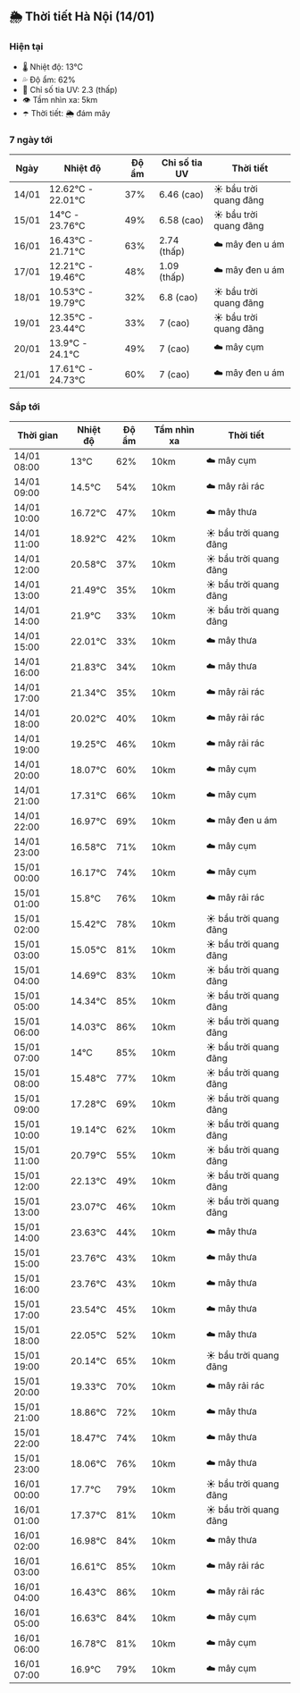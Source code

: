 ## 🌦️ Thời tiết Hà Nội (14/01)

### Hiện tại

- 🌡️ Nhiệt độ: 13℃
- 💦 Độ ẩm: 62%
- 🌟 Chỉ số tia UV: 2.3 (thấp)
- 👁️ Tầm nhìn xa: 5km
- ☂️ Thời tiết: 🌦️ đám mây

### 7 ngày tới

| Ngày | Nhiệt độ | Độ ẩm | Chỉ số tia UV | Thời tiết |
| --- | --- | --- | --- | --- |
| 14/01 | 12.62℃ - 22.01℃ | 37% | 6.46 (cao) | ☀️ bầu trời quang đãng |
| 15/01 | 14℃ - 23.76℃ | 49% | 6.58 (cao) | ☀️ bầu trời quang đãng |
| 16/01 | 16.43℃ - 21.71℃ | 63% | 2.74 (thấp) | ☁️ mây đen u ám |
| 17/01 | 12.21℃ - 19.46℃ | 48% | 1.09 (thấp) | ☁️ mây đen u ám |
| 18/01 | 10.53℃ - 19.79℃ | 32% | 6.8 (cao) | ☀️ bầu trời quang đãng |
| 19/01 | 12.35℃ - 23.44℃ | 33% | 7 (cao) | ☀️ bầu trời quang đãng |
| 20/01 | 13.9℃ - 24.1℃ | 49% | 7 (cao) | ☁️ mây cụm |
| 21/01 | 17.61℃ - 24.73℃ | 60% | 7 (cao) | ☁️ mây đen u ám |

### Sắp tới

| Thời gian | Nhiệt độ | Độ ẩm | Tầm nhìn xa | Thời tiết |
| --- | --- | --- | --- | --- |
| 14/01 08:00 | 13℃ | 62% | 10km | ☁️ mây cụm |
| 14/01 09:00 | 14.5℃ | 54% | 10km | ☁️ mây rải rác |
| 14/01 10:00 | 16.72℃ | 47% | 10km | ☁️ mây thưa |
| 14/01 11:00 | 18.92℃ | 42% | 10km | ☀️ bầu trời quang đãng |
| 14/01 12:00 | 20.58℃ | 37% | 10km | ☀️ bầu trời quang đãng |
| 14/01 13:00 | 21.49℃ | 35% | 10km | ☀️ bầu trời quang đãng |
| 14/01 14:00 | 21.9℃ | 33% | 10km | ☀️ bầu trời quang đãng |
| 14/01 15:00 | 22.01℃ | 33% | 10km | ☁️ mây thưa |
| 14/01 16:00 | 21.83℃ | 34% | 10km | ☁️ mây thưa |
| 14/01 17:00 | 21.34℃ | 35% | 10km | ☁️ mây rải rác |
| 14/01 18:00 | 20.02℃ | 40% | 10km | ☁️ mây rải rác |
| 14/01 19:00 | 19.25℃ | 46% | 10km | ☁️ mây rải rác |
| 14/01 20:00 | 18.07℃ | 60% | 10km | ☁️ mây cụm |
| 14/01 21:00 | 17.31℃ | 66% | 10km | ☁️ mây cụm |
| 14/01 22:00 | 16.97℃ | 69% | 10km | ☁️ mây đen u ám |
| 14/01 23:00 | 16.58℃ | 71% | 10km | ☁️ mây cụm |
| 15/01 00:00 | 16.17℃ | 74% | 10km | ☁️ mây cụm |
| 15/01 01:00 | 15.8℃ | 76% | 10km | ☁️ mây rải rác |
| 15/01 02:00 | 15.42℃ | 78% | 10km | ☀️ bầu trời quang đãng |
| 15/01 03:00 | 15.05℃ | 81% | 10km | ☀️ bầu trời quang đãng |
| 15/01 04:00 | 14.69℃ | 83% | 10km | ☀️ bầu trời quang đãng |
| 15/01 05:00 | 14.34℃ | 85% | 10km | ☀️ bầu trời quang đãng |
| 15/01 06:00 | 14.03℃ | 86% | 10km | ☀️ bầu trời quang đãng |
| 15/01 07:00 | 14℃ | 85% | 10km | ☀️ bầu trời quang đãng |
| 15/01 08:00 | 15.48℃ | 77% | 10km | ☀️ bầu trời quang đãng |
| 15/01 09:00 | 17.28℃ | 69% | 10km | ☀️ bầu trời quang đãng |
| 15/01 10:00 | 19.14℃ | 62% | 10km | ☀️ bầu trời quang đãng |
| 15/01 11:00 | 20.79℃ | 55% | 10km | ☀️ bầu trời quang đãng |
| 15/01 12:00 | 22.13℃ | 49% | 10km | ☀️ bầu trời quang đãng |
| 15/01 13:00 | 23.07℃ | 46% | 10km | ☀️ bầu trời quang đãng |
| 15/01 14:00 | 23.63℃ | 44% | 10km | ☁️ mây thưa |
| 15/01 15:00 | 23.76℃ | 43% | 10km | ☁️ mây thưa |
| 15/01 16:00 | 23.76℃ | 43% | 10km | ☁️ mây thưa |
| 15/01 17:00 | 23.54℃ | 45% | 10km | ☁️ mây thưa |
| 15/01 18:00 | 22.05℃ | 52% | 10km | ☁️ mây thưa |
| 15/01 19:00 | 20.14℃ | 65% | 10km | ☀️ bầu trời quang đãng |
| 15/01 20:00 | 19.33℃ | 70% | 10km | ☁️ mây rải rác |
| 15/01 21:00 | 18.86℃ | 72% | 10km | ☁️ mây thưa |
| 15/01 22:00 | 18.47℃ | 74% | 10km | ☁️ mây thưa |
| 15/01 23:00 | 18.06℃ | 76% | 10km | ☁️ mây thưa |
| 16/01 00:00 | 17.7℃ | 79% | 10km | ☀️ bầu trời quang đãng |
| 16/01 01:00 | 17.37℃ | 81% | 10km | ☀️ bầu trời quang đãng |
| 16/01 02:00 | 16.98℃ | 84% | 10km | ☁️ mây thưa |
| 16/01 03:00 | 16.61℃ | 85% | 10km | ☁️ mây rải rác |
| 16/01 04:00 | 16.43℃ | 86% | 10km | ☁️ mây rải rác |
| 16/01 05:00 | 16.63℃ | 84% | 10km | ☁️ mây cụm |
| 16/01 06:00 | 16.78℃ | 81% | 10km | ☁️ mây cụm |
| 16/01 07:00 | 16.9℃ | 79% | 10km | ☁️ mây cụm |
